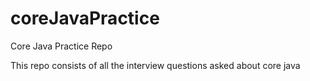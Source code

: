 # coreJavaPractice

Core Java Practice Repo

This repo consists of all the interview questions asked about core java
